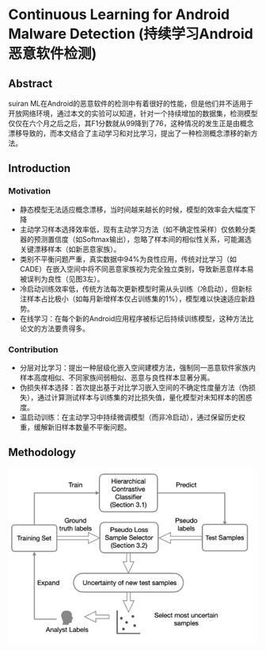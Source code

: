 # Continuous Learning for Android Malware Detection (持续学习Android恶意软件检测)
## Abstract
suiran ML在Android的恶意软件的检测中有着很好的性能，但是他们并不适用于开放网络环境，通过本文的实验可以知道，针对一个持续增加的数据集，检测模型仅仅在六个月之后之后，其F1分数就从99降到了76，这种情况的发生正是由概念漂移导致的，而本文结合了主动学习和对比学习，提出了一种检测概念漂移的新方法。  
## Introduction  
### Motivation  
- 静态模型无法适应概念漂移，当时间越来越长的时候，模型的效率会大幅度下降  
- 主动学习样本选择效率低，现有主动学习方法（如不确定性采样）仅依赖分类器的预测置信度（如Softmax输出），忽略了样本间的相似性关系，可能漏选关键漂移样本（如新恶意家族）。    
- 类别不平衡问题严重，真实数据中94%为良性应用，传统对比学习（如CADE）在嵌入空间中将不同恶意家族视为完全独立类别，导致新恶意样本易被误判为良性（见图3左）。 
- 冷启动训练效率低，传统方法每次更新模型时需从头训练（冷启动），但新标注样本占比极小（如每月新增样本仅占训练集的1%），模型难以快速适应新趋势。
- 在线学习：在每个新的Android应用程序被标记后持续训练模型，这种方法比论文的方法要贵得多。 
### Contribution    
- 分层对比学习：提出一种层级化嵌入空间建模方法，强制同一恶意软件家族内样本高度相似、不同家族间弱相似、恶意与良性样本显著分离。
- 伪损失样本选择：首次提出基于对比学习嵌入空间的不确定性度量方法（伪损失），通过计算测试样本与训练集的对比损失值，量化模型对未知样本的困惑度。
- 温启动训练：在主动学习中持续微调模型（而非冷启动），通过保留历史权重，缓解新旧样本数量不平衡问题。
## Methodology
![框架图](https://github.com/makabal/paper/blob/main/tupian/%E5%B1%8F%E5%B9%95%E6%88%AA%E5%9B%BE%202025-03-27%20193153.png?raw=true)
